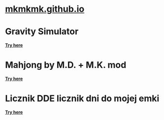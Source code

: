 # [mkmkmk.github.io](https://mkmkmk.github.io/)

# Gravity Simulator
**[Try here](https://mkmkmk.github.io/GravitySim/index.html)**


# Mahjong by M.D. + M.K. mod
**[Try here](https://mkmkmk.github.io/mahjong-md-mk-mod/mj.html)**

# Licznik DDE licznik dni do mojej emki
**[Try here](https://mkmkmk.github.io/licznikDDE/)**


